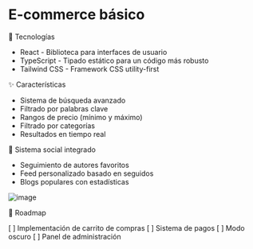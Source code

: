 # E-commerce básico

🚀 Tecnologías

- React - Biblioteca para interfaces de usuario
- TypeScript - Tipado estático para un código más robusto
- Tailwind CSS - Framework CSS utility-first

✨ Características

- Sistema de búsqueda avanzado
- Filtrado por palabras clave
- Rangos de precio (mínimo y máximo)
- Filtrado por categorías
- Resultados en tiempo real

👥 Sistema social integrado

- Seguimiento de autores favoritos
- Feed personalizado basado en seguidos
- Blogs populares con estadísticas

![image](https://github.com/user-attachments/assets/78a31285-5085-4850-940f-88a38065d479)

🏁 Roadmap

[ ] Implementación de carrito de compras
[ ] Sistema de pagos
[ ] Modo oscuro
[ ] Panel de administración



